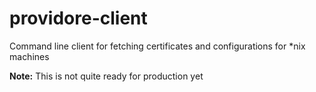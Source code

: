 # providore-client

Command line client for fetching certificates and configurations for *nix machines

**Note:** This is not quite ready for production yet
